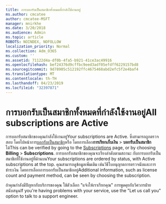 ```yaml
---
title: การบอกรับเป็นสมาชิกทั้งหมดที่กำลังใช้งานอยู่
ms.author: cmcatee
author: cmcatee-MSFT
manager: mnirkhe
ms.date: 3/20/2018
ms.audience: Admin
ms.topic: article
ROBOTS: NOINDEX, NOFOLLOW
localization_priority: Normal
ms.collection: Adm_O365
ms.custom: ''
ms.assetid: 71122d4a-df0b-4fa5-b921-41ce3ac49916
ms.openlocfilehash: bef24376d9cffbc9eed3adf05efdff6229157bd8
ms.sourcegitcommit: 9d78905c512192ffc4675468abd2efc5f2e4baf4
ms.translationtype: MT
ms.contentlocale: th-TH
ms.lasthandoff: 04/23/2019
ms.locfileid: "32397871"
---
```

# <a name="all-subscriptions-are-active"></a><span data-ttu-id="124db-102">การบอกรับเป็นสมาชิกทั้งหมดที่กำลังใช้งานอยู่</span><span class="sxs-lookup"><span data-stu-id="124db-102">All subscriptions are Active</span></span>

<span data-ttu-id="124db-103">การบอกรับสมาชิกของคุณกำลังใช้งานอยู่</span><span class="sxs-lookup"><span data-stu-id="124db-103">Your subscriptions are Active.</span></span> <span data-ttu-id="124db-104">ซึ่งสามารถถูกตรวจสอบ โดยไปหน้าการ[บอกรับเป็นสมาชิก](https://go.microsoft.com/fwlink/p/?linkid=842054)หรือ โดยการเลือก**การเรียกเก็บเงิน** \> **บอกรับเป็นสมาชิก**ได้</span><span class="sxs-lookup"><span data-stu-id="124db-104">This can be verified by going to the [Subscriptions](https://go.microsoft.com/fwlink/p/?linkid=842054) page, or by choosing **Billing** \> **Subscriptions**.</span></span> <span data-ttu-id="124db-105">การบอกรับสมาชิกของคุณจะเรียงลำดับตามสถานะ กับการบอกรับเป็นสมาชิกที่ใช้งานอยู่ที่ด้านบน</span><span class="sxs-lookup"><span data-stu-id="124db-105">Your subscriptions are ordered by status, with Active subscriptions at the top.</span></span> <span data-ttu-id="124db-106">คุณสามารถดูข้อมูลเพิ่มเติม เช่นวิธีใบอนุญาตการตรวจนับและการชำระเงิน โดยการเลือกการบอกรับเป็นสมาชิกอยู่</span><span class="sxs-lookup"><span data-stu-id="124db-106">Additional information, such as license count and payment method, can be seen by choosing the subscription.</span></span>
  
<span data-ttu-id="124db-107">ถ้าคุณกำลังมีปัญหากับบริการของคุณ ใช้ตัวเลือก "แจ้งให้เราเรียกคุณ" การพูดคุยกับวิศวกรฝ่ายสนับสนุน</span><span class="sxs-lookup"><span data-stu-id="124db-107">If you're having problems with your service, use the "Let us call you" option to talk to a support engineer.</span></span>
  

